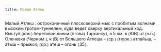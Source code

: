 ```yaml
---
title: Малый Атлеш
---
```


Малый Атлеш
: остроконечный плосковерхий мыс с пробитым волнами высоким гротом-туннелем, куда ведет сверху вертикальный ход. Выступ ⦅юж.⦆ береговой линии ⦅п-ова⦆ Тарханкут, в 5 км. к ⦅ЮВ⦆ от ⦅н.п.⦆ Оленевка ⦅Черном.⦆, к ⦅В⦆ от Большого Атлеша – ⦅ср.⦆ ⦅тюрк.⦆ атлайыш, – атыш – прыжок; ⦅ср.⦆ атеш – огонь ⦃З5⦄.
